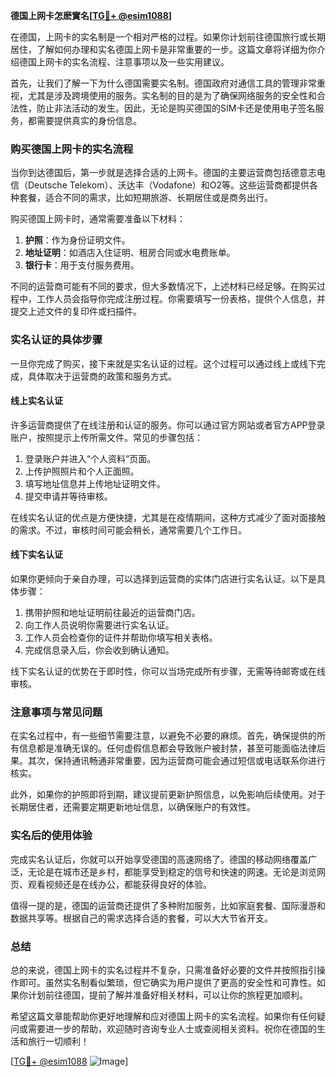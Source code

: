 **德国上网卡怎麽實名[[TG💪+ @esim1088](https://t.me/s/esim1088)]**

在德国，上网卡的实名制是一个相对严格的过程。如果你计划前往德国旅行或长期居住，了解如何办理和实名德国上网卡是非常重要的一步。这篇文章将详细为你介绍德国上网卡的实名流程、注意事项以及一些实用建议。

首先，让我们了解一下为什么德国需要实名制。德国政府对通信工具的管理非常重视，尤其是涉及跨境使用的服务。实名制的目的是为了确保网络服务的安全性和合法性，防止非法活动的发生。因此，无论是购买德国的SIM卡还是使用电子签名服务，都需要提供真实的身份信息。

### 购买德国上网卡的实名流程

当你到达德国后，第一步就是选择合适的上网卡。德国的主要运营商包括德意志电信（Deutsche Telekom）、沃达丰（Vodafone）和O2等。这些运营商都提供各种套餐，适合不同的需求，比如短期旅游、长期居住或是商务出行。

购买德国上网卡时，通常需要准备以下材料：

1. **护照**：作为身份证明文件。
2. **地址证明**：如酒店入住证明、租房合同或水电费账单。
3. **银行卡**：用于支付服务费用。

不同的运营商可能有不同的要求，但大多数情况下，上述材料已经足够。在购买过程中，工作人员会指导你完成注册过程。你需要填写一份表格，提供个人信息，并提交上述文件的复印件或扫描件。

### 实名认证的具体步骤

一旦你完成了购买，接下来就是实名认证的过程。这个过程可以通过线上或线下完成，具体取决于运营商的政策和服务方式。

#### 线上实名认证

许多运营商提供了在线注册和认证的服务。你可以通过官方网站或者官方APP登录账户，按照提示上传所需文件。常见的步骤包括：

1. 登录账户并进入“个人资料”页面。
2. 上传护照照片和个人正面照。
3. 填写地址信息并上传地址证明文件。
4. 提交申请并等待审核。

在线实名认证的优点是方便快捷，尤其是在疫情期间，这种方式减少了面对面接触的需求。不过，审核时间可能会稍长，通常需要几个工作日。

#### 线下实名认证

如果你更倾向于亲自办理，可以选择到运营商的实体门店进行实名认证。以下是具体步骤：

1. 携带护照和地址证明前往最近的运营商门店。
2. 向工作人员说明你需要进行实名认证。
3. 工作人员会检查你的证件并帮助你填写相关表格。
4. 完成信息录入后，你会收到确认通知。

线下实名认证的优势在于即时性，你可以当场完成所有步骤，无需等待邮寄或在线审核。

### 注意事项与常见问题

在实名过程中，有一些细节需要注意，以避免不必要的麻烦。首先，确保提供的所有信息都是准确无误的。任何虚假信息都会导致账户被封禁，甚至可能面临法律后果。其次，保持通讯畅通非常重要，因为运营商可能会通过短信或电话联系你进行核实。

此外，如果你的护照即将到期，建议提前更新护照信息，以免影响后续使用。对于长期居住者，还需要定期更新地址信息，以确保账户的有效性。

### 实名后的使用体验

完成实名认证后，你就可以开始享受德国的高速网络了。德国的移动网络覆盖广泛，无论是在城市还是乡村，都能享受到稳定的信号和快速的网速。无论是浏览网页、观看视频还是在线办公，都能获得良好的体验。

值得一提的是，德国的运营商还提供了多种附加服务，比如家庭套餐、国际漫游和数据共享等。根据自己的需求选择合适的套餐，可以大大节省开支。

### 总结

总的来说，德国上网卡的实名过程并不复杂，只需准备好必要的文件并按照指引操作即可。虽然实名制看似繁琐，但它确实为用户提供了更高的安全性和可靠性。如果你计划前往德国，提前了解并准备好相关材料，可以让你的旅程更加顺利。

希望这篇文章能帮助你更好地理解和应对德国上网卡的实名流程。如果你有任何疑问或需要进一步的帮助，欢迎随时咨询专业人士或查阅相关资料。祝你在德国的生活和旅行一切顺利！

[[TG💪+ @esim1088](https://t.me/s/esim1088) ![Image](https://i.postimg.cc/4NQfJmqS/Snipaste-2025-05-13-00-14-12.png)]